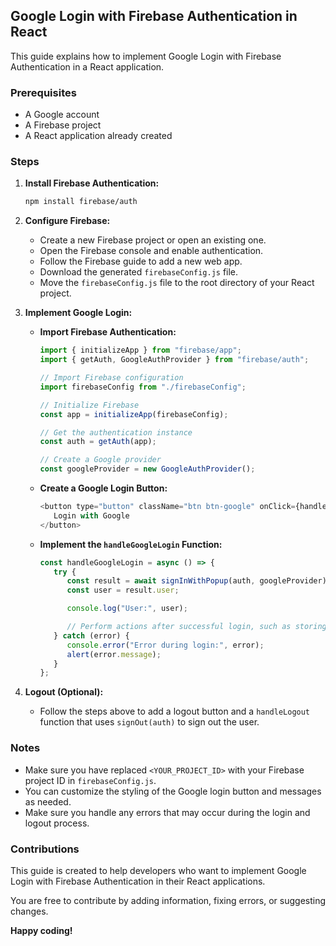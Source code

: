 ## Google Login with Firebase Authentication in React

This guide explains how to implement Google Login with Firebase Authentication in a React application.

### Prerequisites

-  A Google account
-  A Firebase project
-  A React application already created

### Steps

1. **Install Firebase Authentication:**

   ```bash
   npm install firebase/auth
   ```

2. **Configure Firebase:**

   -  Create a new Firebase project or open an existing one.
   -  Open the Firebase console and enable authentication.
   -  Follow the Firebase guide to add a new web app.
   -  Download the generated `firebaseConfig.js` file.
   -  Move the `firebaseConfig.js` file to the root directory of your React project.

3. **Implement Google Login:**

   -  **Import Firebase Authentication:**

      ```javascript
      import { initializeApp } from "firebase/app";
      import { getAuth, GoogleAuthProvider } from "firebase/auth";

      // Import Firebase configuration
      import firebaseConfig from "./firebaseConfig";

      // Initialize Firebase
      const app = initializeApp(firebaseConfig);

      // Get the authentication instance
      const auth = getAuth(app);

      // Create a Google provider
      const googleProvider = new GoogleAuthProvider();
      ```

   -  **Create a Google Login Button:**

      ```javascript
      <button type="button" className="btn btn-google" onClick={handleGoogleLogin}>
         Login with Google
      </button>
      ```

   -  **Implement the `handleGoogleLogin` Function:**

      ```javascript
      const handleGoogleLogin = async () => {
         try {
            const result = await signInWithPopup(auth, googleProvider);
            const user = result.user;

            console.log("User:", user);

            // Perform actions after successful login, such as storing user information or redirecting to another page
         } catch (error) {
            console.error("Error during login:", error);
            alert(error.message);
         }
      };
      ```

4. **Logout (Optional):**

   -  Follow the steps above to add a logout button and a `handleLogout` function that uses `signOut(auth)` to sign out the user.

### Notes

-  Make sure you have replaced `<YOUR_PROJECT_ID>` with your Firebase project ID in `firebaseConfig.js`.
-  You can customize the styling of the Google login button and messages as needed.
-  Make sure you handle any errors that may occur during the login and logout process.

### Contributions

This guide is created to help developers who want to implement Google Login with Firebase Authentication in their React applications.

You are free to contribute by adding information, fixing errors, or suggesting changes.

**Happy coding!**
